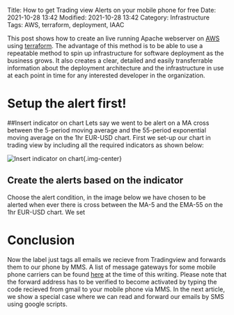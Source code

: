 Title: How to get Trading view Alerts on your mobile phone for free
Date: 2021-10-28 13:42
Modified: 2021-10-28 13:42
Category: Infrastructure
Tags: AWS, terraform, deployment, IAAC


This post shows how to create an live running Apache webserver on [AWS](https://aws.amazon.com) using [terraform](https://terraform.io). The advantage of this method is to be able to use a repeatable method to spin up infrastructure for software deployment as the business grows. It also creates a clear, detailed  and easily transferrable information about the deployment architecture and the infrastructure in use at each point in time for any interested developer in the organization.

# **Setup the alert first!**


##Insert indicator on chart
Lets say we went to be alert on a MA cross between the 5-period moving average and the 55-period exponential moving average on the 1hr EUR-USD chart. First we set-up our chart in trading view by including all the required indicators as shown below:

![Insert indicator on chart]({filename}/images/eurusdIndicators.png){.img-center}

## Create the alerts based on the indicator
Choose the alert condition, in the image below we have chosen to be alerted when ever there is cross between the MA-5 and the EMA-55 on the 1hr EUR-USD chart. We set 

# Conclusion

Now the label just tags all emails we recieve from Tradingview and forwards them to our phone by MMS. A list of message gateways for some mobile phone carriers can be found [here](https://kb.sandisk.com/app/answers/detail/a_id/17056/~/list-of-mobile-carrier-gateway-addresses) at the time of this writing. Please note that the forward address has to be verified to become activated by typing the code recieved from gmail to your mobile phone via MMS. In the next article, we show a special case where we can read and forward our emails by SMS using google scripts.

